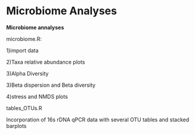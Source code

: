 # Microbiome Analyses



**Microbiome annalyses**

microbiome.R:

1)import data

2)Taxa relative abundance plots

3)Alpha Diversity

3)Beta dispersion and Beta diversity

4)stress and NMDS plots


tables_OTUs.R

Incorporation of 16s rDNA qPCR data with several OTU tables and stacked barplots 
